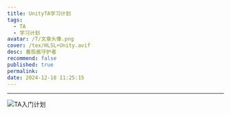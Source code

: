 ```yaml
---
title: UnityTA学习计划
tags:
  - TA
  - 学习计划
avatar: /T/文章头像.png
cover: /tex/HLSL+Unity.avif
desc: 番茄酱守护者
recommend: false
published: true
permalink: 
date: 2024-12-18 11:25:15
---
```


---

![TA入门计划](/Blog/posts/2024-12/TA%E5%85%A5%E9%97%A8%E8%AE%A1%E5%88%92.avif)
